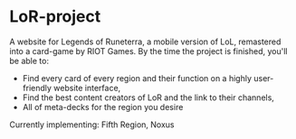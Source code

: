 # LoR-project

A website for Legends of Runeterra, a mobile version of LoL, remastered into a card-game by RIOT Games.
By the time the project is finished, you'll be able to:
  - Find every card of every region and their function on a highly user-friendly website interface,
  - Find the best content creators of LoR and the link to their channels,
  - All of meta-decks for the region you desire
  
 Currently implementing: Fifth Region, Noxus

